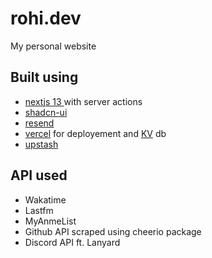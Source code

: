 # rohi.dev

My personal website

## Built using

- [nextjs 13 ](https://nextjs.org/) with server actions
- [shadcn-ui](https://ui.shadcn.com/)
- [resend](https://resend.com)
- [vercel](https://vercel.com/home) for deployement and [KV](https://vercel.com/storage/kv) db
- [upstash](https://upstash.com/)

## API used

- Wakatime
- Lastfm
- MyAnmeList
- Github API scraped using cheerio package
- Discord API ft. Lanyard
